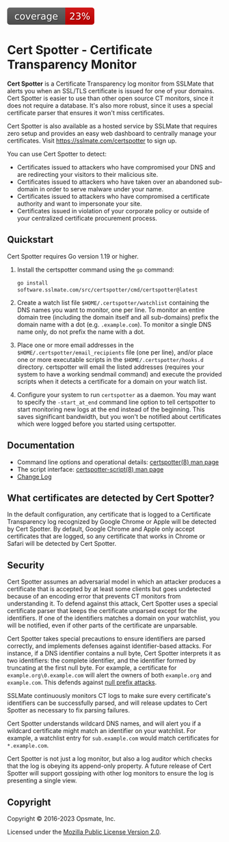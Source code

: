 [![coverage](https://github.com/linkdata/certspotter/blob/coverage/master/badge.svg)](https://htmlpreview.github.io/?https://github.com/linkdata/certspotter/blob/coverage/master/report.html)

# Cert Spotter - Certificate Transparency Monitor

**Cert Spotter** is a Certificate Transparency log monitor from SSLMate that
alerts you when an SSL/TLS certificate is issued for one of your domains.
Cert Spotter is easier to use than other open source CT monitors, since it does not require
a database. It's also more robust, since it uses a special certificate parser
that ensures it won't miss certificates.

Cert Spotter is also available as a hosted service by SSLMate that
requires zero setup and provides an easy web dashboard to centrally
manage your certificates.  Visit <https://sslmate.com/certspotter>
to sign up.

You can use Cert Spotter to detect:

 * Certificates issued to attackers who have compromised your DNS and
   are redirecting your visitors to their malicious site.
 * Certificates issued to attackers who have taken over an abandoned
   sub-domain in order to serve malware under your name.
 * Certificates issued to attackers who have compromised a certificate
   authority and want to impersonate your site.
 * Certificates issued in violation of your corporate policy
   or outside of your centralized certificate procurement process.

## Quickstart

Cert Spotter requires Go version 1.19 or higher.

1. Install the certspotter command using the `go` command:

   ```
   go install software.sslmate.com/src/certspotter/cmd/certspotter@latest
   ```

2. Create a watch list file `$HOME/.certspotter/watchlist` containing the DNS names you want to monitor,
   one per line.  To monitor an entire domain tree (including the domain itself
   and all sub-domains) prefix the domain name with a dot (e.g. `.example.com`).
   To monitor a single DNS name only, do not prefix the name with a dot.

3. Place one or more email addresses in the `$HOME/.certspotter/email_recipients`
   file (one per line), and/or place one or more executable scripts in the
   `$HOME/.certspotter/hooks.d` directory.  certspotter will email the listed
   addresses (requires your system to have a working sendmail command) and
   execute the provided scripts when it detects a certificate for a domain on
   your watch list.

4. Configure your system to run `certspotter` as a daemon.  You may want to specify
   the `-start_at_end` command line option to tell certspotter to start monitoring
   new logs at the end instead of the beginning.  This saves significant bandwidth, but
   you won't be notified about certificates which were logged before you started
   using certspotter.

## Documentation

* Command line options and operational details: [certspotter(8) man page](man/certspotter.md)
* The script interface: [certspotter-script(8) man page](man/certspotter-script.md)
* [Change Log](CHANGELOG.md)

## What certificates are detected by Cert Spotter?

In the default configuration, any certificate that is logged to a Certificate
Transparency log recognized by Google Chrome or Apple will be detected by
Cert Spotter.  By default, Google Chrome and Apple only accept certificates that
are logged, so any certificate that works in Chrome or Safari will be detected
by Cert Spotter.

## Security

Cert Spotter assumes an adversarial model in which an attacker produces
a certificate that is accepted by at least some clients but goes
undetected because of an encoding error that prevents CT monitors from
understanding it.  To defend against this attack, Cert Spotter uses a
special certificate parser that keeps the certificate unparsed except
for the identifiers.  If one of the identifiers matches a domain on your
watchlist, you will be notified, even if other parts of the certificate
are unparsable.

Cert Spotter takes special precautions to ensure identifiers are parsed
correctly, and implements defenses against identifier-based attacks.
For instance, if a DNS identifier contains a null byte, Cert Spotter
interprets it as two identifiers: the complete identifier, and the
identifier formed by truncating at the first null byte.  For example, a
certificate for `example.org\0.example.com` will alert the owners of both
`example.org` and `example.com`.  This defends against [null prefix attacks](
http://www.thoughtcrime.org/papers/null-prefix-attacks.pdf).

SSLMate continuously monitors CT logs to make sure every certificate's
identifiers can be successfully parsed, and will release updates to
Cert Spotter as necessary to fix parsing failures.

Cert Spotter understands wildcard DNS names, and will alert
you if a wildcard certificate might match an identifier on
your watchlist.  For example, a watchlist entry for `sub.example.com` would
match certificates for `*.example.com`.

Cert Spotter is not just a log monitor, but also a log auditor which
checks that the log is obeying its append-only property.  A future
release of Cert Spotter will support gossiping with other log monitors
to ensure the log is presenting a single view.

## Copyright

Copyright © 2016-2023 Opsmate, Inc.

Licensed under the [Mozilla Public License Version 2.0](LICENSE).
